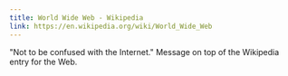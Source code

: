 ```yaml
---
title: World Wide Web - Wikipedia
link: https://en.wikipedia.org/wiki/World_Wide_Web
---
```

"Not to be confused with the Internet." Message on top of the Wikipedia entry for the Web.